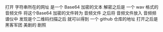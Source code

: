 打开 字符串所在的网址 是一个 Base64 加密的文本 
解密之后是 一个 wav 格式的音频文件
将这个Base64 加密的文件转为 音频文件 之后将 音频文件放入 音频频谱仪中 发现是个二维码扫描之后 就可以得到 一个 github 仓库的地址
打开之后是 黑客军团 美剧的 剧照